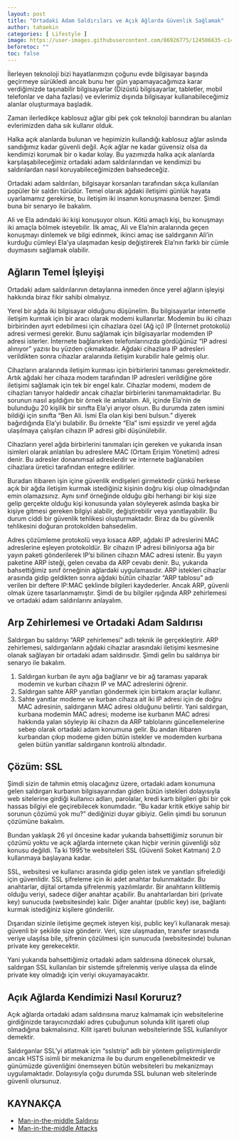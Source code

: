 ```yaml
---
layout: post
title: "Ortadaki Adam Saldırıları ve Açık Ağlarda Güvenlik Sağlamak"
author: tahaekin
categories: [ Lifestyle ]
image: https://user-images.githubusercontent.com/86926775/124506635-c1410080-ddd4-11eb-8145-e5531675e0fd.png
beforetoc: ""
toc: false
---
```

İlerleyen teknoloji bizi hayatlarımızın çoğunu evde bilgisayar başında geçirmeye
sürükledi ancak bunu her gün yapamayacağımıza karar verdiğimizde taşınabilir
bilgisayarlar (Dizüstü bilgisayarlar, tabletler, mobil telefonlar ve daha fazlası)
ve evlerimiz dışında bilgisayar kullanabileceğimiz alanlar oluşturmaya başladık.

Zaman ilerledikçe kablosuz ağlar gibi pek çok teknoloji barındıran bu alanları
evlerimizden daha sık kullanır olduk.

Halka açık alanlarda bulunan ve hepimizin kullandığı kablosuz ağlar aslında
sandığımız kadar güvenli değil. Açık ağlar ne kadar güvensiz olsa da kendimizi
korumak bir o kadar kolay. Bu yazımızda halka açık alanlarda karşılaşabileceğimiz
ortadaki adam saldırılarından ve kendimizi bu saldırılardan nasıl koruyabileceğimizden
bahsedeceğiz.

Ortadaki adam saldırıları, bilgisayar korsanları tarafından sıkça kullanılan
popüler bir saldırı türüdür. Temel olarak ağdaki iletişimi günlük hayata
uyarlamamız gerekirse, bu iletişim iki insanın konuşmasına benzer. Şimdi buna
bir senaryo ile bakalım.

Ali ve Ela adındaki iki kişi konuşuyor olsun. Kötü amaçlı kişi, bu konuşmayı iki
amaçla bölmek isteyebilir. İlk amaç, Ali ve Ela’nin aralarında geçen konuşmayı
dinlemek ve bilgi edinmek, ikinci amaç ise saldırganın Ali’in kurduğu cümleyi
Ela’ya ulaşmadan kesip değiştirerek Ela’nın farklı bir cümle duymasını sağlamak
olabilir.

## Ağların Temel İşleyişi
Ortadaki adam saldırılarının detaylarına inmeden önce yerel ağların işleyişi
hakkında biraz fikir sahibi olmalıyız.

Yerel bir ağda iki bilgisayar olduğunu düşünelim. Bu bilgisayarlar internetle
iletişim kurmak için bir aracı olarak modemi kullanırlar. Modemin bu iki cihazı
birbirinden ayırt edebilmesi için cihazlara özel (Ağ içi) IP (İnternet protokolü)
adresi vermesi gerekir. Bunu sağlamak için bilgisayarlar modemden IP adresi
isterler. İnternete bağlanırken telefonlarınızda gördüğünüz “IP adresi alınıyor”
yazısı bu yüzden çıkmaktadır. Ağdaki cihazlara IP adresleri verildikten sonra
cihazlar aralarında iletişim kurabilir hale gelmiş olur.

Cihazların aralarında iletişim kurması için birbirlerini tanıması gerekmektedir.
Artık ağdaki her cihaza modem tarafından IP adresleri verildiğine göre iletişimi
sağlamak için tek bir engel kalır. Cihazlar modemi, modem de cihazları tanıyor
haldedir ancak cihazlar birbirlerini tanımamaktadırlar. Bu sorunun nasıl
aşıldığını bir örnek ile anlatalım. Ali, içinde Ela’nin de bulunduğu 20 kişilik bir
sınıfta Ela’yi arıyor olsun. Bu durumda zaten ismini bildiği için sınıfta “Ben
Ali. İsmi Ela olan kişi beni bulsun.” diyerek bağırdığında Ela’yi bulabilir. Bu
örnekte “Ela” ismi eşsizdir ve yerel ağda ulaşılmaya çalışılan cihazın IP adresi
gibi düşünülebilir.

Cihazların yerel ağda birbirlerini tanımaları için gereken ve yukarıda insan isimleri
olarak anlatılan bu adreslere MAC (Ortam Erişim Yönetimi) adresi denir.
Bu adresler donanımsal adreslerdir ve internete bağlanabilen cihazlara üretici
tarafından entegre edilirler.

Buradan itibaren işin içine güvenlik endişeleri girmektedir çünkü herkese açık
bir ağda iletişim kurmak istediğiniz kişinin doğru kişi olup olmadığından emin
olamazsınız. Aynı sınıf örneğinde olduğu gibi herhangi bir kişi size gelip gerçekte
olduğu kişi konusunda yalan söyleyerek aslında başka bir kişiye gitmesi gereken
bilgiyi alabilir, değiştirebilir veya yanıtlayabilir. Bu durum ciddi bir güvenlik
tehlikesi oluşturmaktadır. Biraz da bu güvenlik tehlikesini doğuran protokolden
bahsedelim.

Adres çözümleme protokolü veya kısaca ARP, ağdaki IP adreslerini MAC
adreslerine eşleyen protokoldür. Bir cihazın IP adresi biliniyorsa ağa bir yayın
paketi gönderilerek IP’si bilinen cihazın MAC adresi istenir. Bu yayın paketine
ARP isteği, gelen cevaba da ARP cevabı denir. Bu, yukarıda bahsettiğimiz
sınıf örneğinin ağlardaki uygulamasıdır. ARP istekleri cihazlar arasında gidip
geldikten sonra ağdaki bütün cihazlar “ARP tablosu” adı verilen bir deftere
IP:MAC şeklinde bilgileri kaydederler. Ancak ARP, güvenli olmak üzere
tasarlanmamıştır. Şimdi de bu bilgiler ışığında ARP zehirlemesi ve ortadaki
adam saldırılarını anlayalım.

## Arp Zehirlemesi ve Ortadaki Adam Saldırısı
Saldırgan bu saldırıyı “ARP zehirlemesi” adlı teknik ile gerçekleştirir. ARP
zehirlemesi, saldırganların ağdaki cihazlar arasındaki iletişimi kesmesine olanak
sağlayan bir ortadaki adam saldırısıdır. Şimdi gelin bu saldırıya bir senaryo ile
bakalım.
1. Saldırgan kurban ile aynı ağa bağlanır ve bir ağ taraması yaparak modemin
ve kurban cihazın IP ve MAC adreslerini öğrenir.
2. Saldırgan sahte ARP yanıtları göndermek için birtakım araçlar kullanır.
3. Sahte yanıtlar modeme ve kurban cihaza ait iki IP adresi için de doğru
MAC adresinin, saldırganın MAC adresi olduğunu belirtir. Yani saldırgan,
kurbana modemin MAC adresi; modeme ise kurbanın MAC adresi
hakkında yalan söyleyip iki cihazın da ARP tablolarını güncellemelerine
sebep olarak ortadaki adam konumuna gelir. Bu andan itibaren kurbandan
çıkıp modeme giden bütün istekler ve modemden kurbana gelen bütün
yanıtlar saldırganın kontrolü altındadır.

## Çözüm: SSL
Şimdi sizin de tahmin etmiş olacağınız üzere, ortadaki adam konumuna gelen
saldırgan kurbanın bilgisayarından giden bütün istekleri dolayısıyla web sitelerine
girdiği kullanıcı adları, parolalar, kredi kartı bilgileri gibi bir çok hassas
bilgiyi ele geçirebilecek konumdadır. “Bu kadar kritik etkiye sahip bir sorunun
çözümü yok mu?” dediğinizi duyar gibiyiz. Gelin şimdi bu sorunun çözümüne
bakalım.

Bundan yaklaşık 26 yıl öncesine kadar yukarıda bahsettiğimiz sorunun bir
çözümü yoktu ve açık ağlarda internete çıkan hiçbir verinin güvenliği söz
konusu değildi. Ta ki 1995’te websiteleri SSL (Güvenli Soket Katmanı) 2.0
kullanmaya başlayana kadar.

SSL, websitesi ve kullanıcı arasında gidip gelen istek ve yanıtları şifrelediği için
güvenlidir. SSL şifreleme için iki adet anahtar bulunmaktadır. Bu anahtarlar,
dijital ortamda şifrelenmiş yazılımlardır. Bir anahtarın kilitlemiş olduğu veriyi,
sadece diğer anahtar açabilir. Bu anahtarlardan biri (private key) sunucuda
(websitesinde) kalır. Diğer anahtar (public key) ise, bağlantı kurmak istediğiniz
kişilere gönderilir.

Dışarıdan sizinle iletişime geçmek isteyen kişi, public key’i kullanarak mesajı
güvenli bir şekilde size gönderir. Veri, size ulaşmadan, transfer sırasında veriye
ulaşılsa bile, şifrenin çözülmesi için sunucuda (websitesinde) bulunan private
key gerekecektir.

Yani yukarıda bahsettiğimiz ortadaki adam saldırısına dönecek olursak, saldırgan
SSL kullanılan bir sistemde şifrelenmiş veriye ulaşsa da elinde private key
olmadığı için veriyi okuyamayacaktır.

## Açık Ağlarda Kendimizi Nasıl Koruruz?
Açık ağlarda ortadaki adam saldırısına maruz kalmamak için websitelerine
girdiğinizde tarayıcınızdaki adres çubuğunun solunda kilit işareti olup olmadığına
bakmalısınız. Kilit işareti bulunan websitelerinde SSL kullanılıyor
demektir.

Saldırganlar SSL’yi atlatmak için “sslstrip” adlı bir yöntem geliştirmişlerdir
ancak HSTS isimli bir mekanizma ile bu durum engellenebilmektedir ve
günümüzde güvenliğini önemseyen bütün websiteleri bu mekanizmayı uygulamaktadır.
Dolayısıyla çoğu durumda SSL bulunan web sitelerinde güvenli
olursunuz.

## KAYNAKÇA
- [Man-in-the-middle Saldırısı](https://tr.wikipedia.org/wiki/Man-in-the-middle_sald%C4%B1r%C4%B1s%C4%B1)
- [Man-in-the-middle Attacks](https://www.rapid7.com/fundamentals/man-in-the-middle-attacks/)

